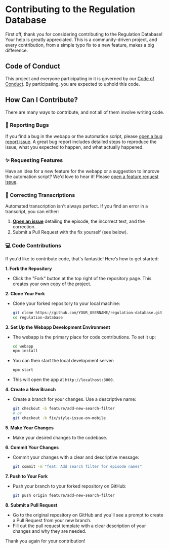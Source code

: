     
# Contributing to the Regulation Database

First off, thank you for considering contributing to the Regulation Database! Your help is greatly appreciated. This is a community-driven project, and every contribution, from a simple typo fix to a new feature, makes a big difference.

## Code of Conduct

This project and everyone participating in it is governed by our [Code of Conduct](CODE_OF_CONDUCT.md). By participating, you are expected to uphold this code.

## How Can I Contribute?

There are many ways to contribute, and not all of them involve writing code.

### 🐛 Reporting Bugs

If you find a bug in the webapp or the automation script, please [open a bug report issue](https://github.com/SamOhrenberg/regulation-database/issues/new?assignees=&labels=bug&template=bug_report.md&title=%5BBUG%5D%3A+). A great bug report includes detailed steps to reproduce the issue, what you expected to happen, and what actually happened.

### ✨ Requesting Features

Have an idea for a new feature for the webapp or a suggestion to improve the automation script? We'd love to hear it! Please [open a feature request issue](https://github.com/SamOhrenberg/regulation-database/issues/new?assignees=&labels=enhancement&template=feature_request.md&title=%5BFEATURE%5D%3A+).

### 📝 Correcting Transcriptions

Automated transcription isn't always perfect. If you find an error in a transcript, you can either:
1.  **[Open an issue](https://github.com/SamOhrenberg/regulation-database/issues/new)** detailing the episode, the incorrect text, and the correction.
2.  Submit a Pull Request with the fix yourself (see below).

### 💻 Code Contributions

If you'd like to contribute code, that's fantastic! Here’s how to get started:

**1. Fork the Repository**
   - Click the "Fork" button at the top right of the repository page. This creates your own copy of the project.

**2. Clone Your Fork**
   - Clone your forked repository to your local machine:
     ```sh
     git clone https://github.com/YOUR_USERNAME/regulation-database.git
     cd regulation-database
     ```

**3. Set Up the Webapp Development Environment**
   - The webapp is the primary place for code contributions. To set it up:
     ```sh
     cd webapp
     npm install
     ```
   - You can then start the local development server:
     ```sh
     npm start
     ```
   - This will open the app at `http://localhost:3000`.

**4. Create a New Branch**
   - Create a branch for your changes. Use a descriptive name:
     ```sh
     git checkout -b feature/add-new-search-filter
     # or
     git checkout -b fix/style-issue-on-mobile
     ```

**5. Make Your Changes**
   - Make your desired changes to the codebase.

**6. Commit Your Changes**
   - Commit your changes with a clear and descriptive message:
     ```sh
     git commit -m "feat: Add search filter for episode names"
     ```

**7. Push to Your Fork**
   - Push your branch to your forked repository on GitHub:
     ```sh
     git push origin feature/add-new-search-filter
     ```

**8. Submit a Pull Request**
   - Go to the original repository on GitHub and you'll see a prompt to create a Pull Request from your new branch.
   - Fill out the pull request template with a clear description of your changes and why they are needed.

Thank you again for your contribution!

  
  